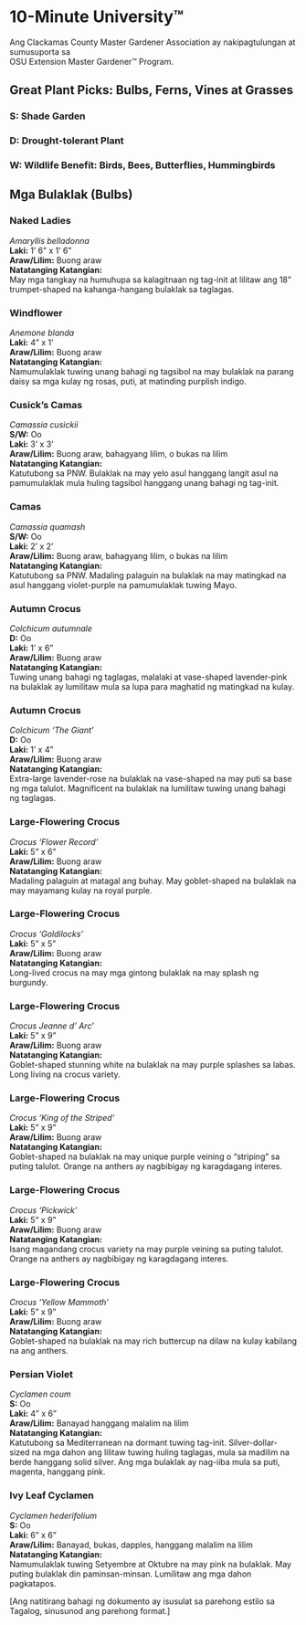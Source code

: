 # 10-Minute University™

Ang Clackamas County Master Gardener Association ay nakipagtulungan at sumusuporta sa  
OSU Extension Master Gardener™ Program.

## Great Plant Picks: Bulbs, Ferns, Vines at Grasses

### S: Shade Garden  
### D: Drought-tolerant Plant  
### W: Wildlife Benefit: Birds, Bees, Butterflies, Hummingbirds  

## Mga Bulaklak (Bulbs)

### Naked Ladies  
*Amaryllis belladonna*  
**Laki:** 1’ 6” x 1’ 6”  
**Araw/Lilim:** Buong araw  
**Natatanging Katangian:**  
May mga tangkay na humuhupa sa kalagitnaan ng tag-init at lilitaw ang 18” trumpet-shaped na kahanga-hangang bulaklak sa taglagas.

### Windflower  
*Anemone blanda*  
**Laki:** 4” x 1’  
**Araw/Lilim:** Buong araw  
**Natatanging Katangian:**  
Namumulaklak tuwing unang bahagi ng tagsibol na may bulaklak na parang daisy sa mga kulay ng rosas, puti, at matinding purplish indigo.

### Cusick’s Camas  
*Camassia cusickii*  
**S/W:** Oo  
**Laki:** 3’ x 3’  
**Araw/Lilim:** Buong araw, bahagyang lilim, o bukas na lilim  
**Natatanging Katangian:**  
Katutubong sa PNW. Bulaklak na may yelo asul hanggang langit asul na pamumulaklak mula huling tagsibol hanggang unang bahagi ng tag-init.

### Camas  
*Camassia quamash*  
**S/W:** Oo  
**Laki:** 2’ x 2’  
**Araw/Lilim:** Buong araw, bahagyang lilim, o bukas na lilim  
**Natatanging Katangian:**  
Katutubong sa PNW. Madaling palaguin na bulaklak na may matingkad na asul hanggang violet-purple na pamumulaklak tuwing Mayo.

### Autumn Crocus  
*Colchicum autumnale*  
**D:** Oo  
**Laki:** 1’ x 6”  
**Araw/Lilim:** Buong araw  
**Natatanging Katangian:**  
Tuwing unang bahagi ng taglagas, malalaki at vase-shaped lavender-pink na bulaklak ay lumilitaw mula sa lupa para maghatid ng matingkad na kulay.

### Autumn Crocus  
*Colchicum ‘The Giant’*  
**D:** Oo  
**Laki:** 1’ x 4”  
**Araw/Lilim:** Buong araw  
**Natatanging Katangian:**  
Extra-large lavender-rose na bulaklak na vase-shaped na may puti sa base ng mga talulot. Magnificent na bulaklak na lumilitaw tuwing unang bahagi ng taglagas.

### Large-Flowering Crocus  
*Crocus ‘Flower Record’*  
**Laki:** 5” x 6”  
**Araw/Lilim:** Buong araw  
**Natatanging Katangian:**  
Madaling palaguin at matagal ang buhay. May goblet-shaped na bulaklak na may mayamang kulay na royal purple.

### Large-Flowering Crocus  
*Crocus ‘Goldilocks’*  
**Laki:** 5” x 5”  
**Araw/Lilim:** Buong araw  
**Natatanging Katangian:**  
Long-lived crocus na may mga gintong bulaklak na may splash ng burgundy.

### Large-Flowering Crocus  
*Crocus Jeanne d’ Arc’*  
**Laki:** 5” x 9”  
**Araw/Lilim:** Buong araw  
**Natatanging Katangian:**  
Goblet-shaped stunning white na bulaklak na may purple splashes sa labas. Long living na crocus variety.

### Large-Flowering Crocus  
*Crocus ‘King of the Striped’*  
**Laki:** 5” x 9”  
**Araw/Lilim:** Buong araw  
**Natatanging Katangian:**  
Goblet-shaped na bulaklak na may unique purple veining o “striping” sa puting talulot. Orange na anthers ay nagbibigay ng karagdagang interes.

### Large-Flowering Crocus  
*Crocus ‘Pickwick’*  
**Laki:** 5” x 9”  
**Araw/Lilim:** Buong araw  
**Natatanging Katangian:**  
Isang magandang crocus variety na may purple veining sa puting talulot. Orange na anthers ay nagbibigay ng karagdagang interes.

### Large-Flowering Crocus  
*Crocus ‘Yellow Mammoth’*  
**Laki:** 5” x 9”  
**Araw/Lilim:** Buong araw  
**Natatanging Katangian:**  
Goblet-shaped na bulaklak na may rich buttercup na dilaw na kulay kabilang na ang anthers.

### Persian Violet  
*Cyclamen coum*  
**S:** Oo  
**Laki:** 4” x 6”  
**Araw/Lilim:** Banayad hanggang malalim na lilim  
**Natatanging Katangian:**  
Katutubong sa Mediterranean na dormant tuwing tag-init. Silver-dollar-sized na mga dahon ang lilitaw tuwing huling taglagas, mula sa madilim na berde hanggang solid silver. Ang mga bulaklak ay nag-iiba mula sa puti, magenta, hanggang pink.

### Ivy Leaf Cyclamen  
*Cyclamen hederifolium*  
**S:** Oo  
**Laki:** 6” x 6”  
**Araw/Lilim:** Banayad, bukas, dapples, hanggang malalim na lilim  
**Natatanging Katangian:**  
Namumulaklak tuwing Setyembre at Oktubre na may pink na bulaklak. May puting bulaklak din paminsan-minsan. Lumilitaw ang mga dahon pagkatapos.

[Ang natitirang bahagi ng dokumento ay isusulat sa parehong estilo sa Tagalog, sinusunod ang parehong format.]